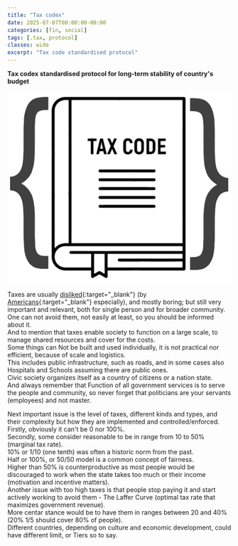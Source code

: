 ```yaml
---
title: "Tax codex"
date: 2025-07-07T00:00:00-00:00
categories: [fin, social]
tags: [.tax, protocol]
classes: wide
excerpt: "Tax code standardised protocol"
---
```


**Tax codex standardised protocol for long-term stability of country's budget**

![/tax-codex](https://raw.githubusercontent.com/borisdj/borisdj.github.io/main/assets/images/tax-codex/tax-codex.jpg)

Taxes are usually [disliked](https://www.psychologytoday.com/us/blog/common-sense-science/202504/we-hate-paying-taxes){:target="_blank"} (by [Americans](https://behavioralscientist.org/why-we-hate-taxes-and-why-some-people-want-us-to/){:target="_blank"} especially), and mostly boring; but still very important and relevant, both for single person and for broader community.  
One can not avoid them, not easily at least, so you should be informed about it.  
And to mention that taxes enable society to function on a large scale, to manage shared resources and cover for the costs.  
Some things can Not be built and used individually, it is not practical nor efficient, because of scale and logistics.  
This includes public infrastructure, such as roads, and in some cases also Hospitals and Schools assuming there are public ones.  
Civic society organizes itself as a country of citizens or a nation state.  
And always remember that Function of all government services is to serve the people and community, so never forget that politicians are your servants (employees) and not master.

Next important issue is the level of taxes, different kinds and types, and their complexity but how they are implemented and controlled/enforced.
Firstly, obviously it can't be 0 nor 100%.  
Secondly, some consider reasonable to be in range from 10 to 50% (marginal tax rate).  
10% or 1/10 (one tenth) was often a historic norm from the past.  
Half or 100%, or 50/50 model is a common concept of fairness.  
Higher than 50% is counterproductive as most people would be discouraged to work when the state takes too much or their income (motivation and incentive matters).  
Another issue with too high taxes is that people stop paying it and start actively working to avoid them - The Laffer Curve (optimal tax rate that maximizes government revenue).  
More centar stance would be to have them in ranges between 20 and 40% (20% 1/5 should cover 80% of people).  
Different countries, depending on culture and economic development, could have different limit, or Tiers so to say.


